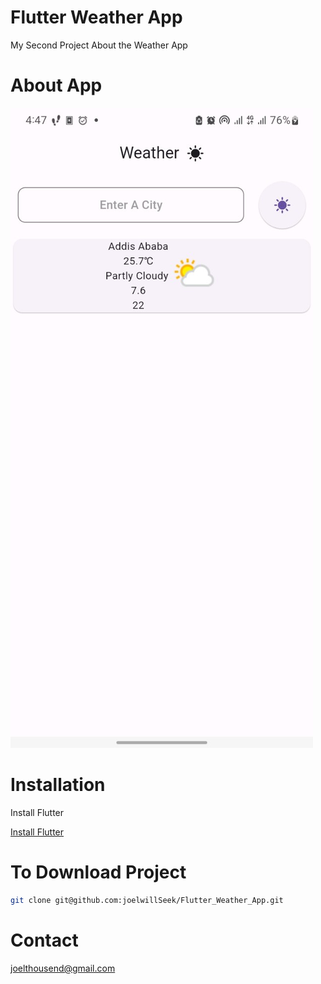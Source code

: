 <h1>Flutter Weather App</h1>

My Second Project About the Weather App

<h1>About App</h1> 
<img src="https://github.com/joelwillSeek/Flutter_Weather_App/blob/main/demo/photo_2024-02-25_16-56-36.jpg"/>
<h1>Installation</h1>
<p>Install Flutter</p>

<a href="https://docs.flutter.dev/get-started/install">Install Flutter</a>

<h1>To Download Project</h1>

```sh
git clone git@github.com:joelwillSeek/Flutter_Weather_App.git
```
<h1>Contact</h1>
<a href="joelthousend@gmail.com">joelthousend@gmail.com</a>
